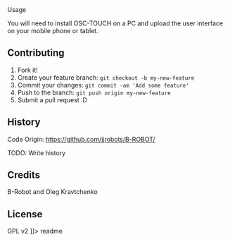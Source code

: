 <snippet>
  <content><![CDATA[
# ${1:Project Name}
!! In testing phase !!
2 wheel robot based B-Robot and Oleg Kravtchenko changes. The code is running 100% on ESP8266, this includes Motor Control, PID and OSC user interface
## Installation
Compilation using Arduino 1.6.12 and ESP8266 plugin v2.3.0
Processor: ESP8266 Running at 3.3V !!!
Motor interface: DRV8825 (testing)
Motor 2x NMEA 17 (testing)
Gyro IMU 9150 (using i2c interface)

## Usage
You will need to install OSC-TOUCH on a PC and upload the user interface on your mobile phone or tablet.

## Contributing
1. Fork it!
2. Create your feature branch: `git checkout -b my-new-feature`
3. Commit your changes: `git commit -am 'Add some feature'`
4. Push to the branch: `git push origin my-new-feature`
5. Submit a pull request :D
## History
Code Origin:
https://github.com/jjrobots/B-ROBOT/

TODO: Write history
## Credits
B-Robot and Oleg Kravtchenko
## License
GPL v2
]]></content>
  <tabTrigger>readme</tabTrigger>
</snippet>

